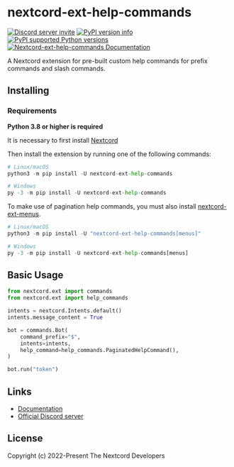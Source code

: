 # nextcord-ext-help-commands

[![Discord server invite](https://img.shields.io/discord/881118111967883295?color=blue&label=discord)](https://discord.gg/nextcord)
[![PyPI version info](https://img.shields.io/pypi/v/nextcord-ext-help-commands.svg)](https://pypi.python.org/pypi/nextcord-ext-help-commands)
[![PyPI supported Python versions](https://img.shields.io/pypi/pyversions/nextcord.svg)](https://pypi.python.org/pypi/nextcord)
[![Nextcord-ext-help-commands Documentation](https://img.shields.io/readthedocs/nextcord-ext-help-commands.svg)](https://nextcord-ext-help-commands.readthedocs.io)

A Nextcord extension for pre-built custom help commands for prefix commands and slash commands.

## Installing

### Requirements

**Python 3.8 or higher is required**

It is necessary to first install [Nextcord](https://github.com/nextcord/nextcord)

Then install the extension by running one of the following commands:

```py
# Linux/macOS
python3 -m pip install -U nextcord-ext-help-commands

# Windows
py -3 -m pip install -U nextcord-ext-help-commands
```

To make use of pagination help commands, you must also install [nextcord-ext-menus](https://github.com/nextcord/nextcord-ext-menus).

```py
# Linux/macOS
python3 -m pip install -U "nextcord-ext-help-commands[menus]"

# Windows
py -3 -m pip install -U nextcord-ext-help-commands[menus]
```

## Basic Usage

```py
from nextcord.ext import commands
from nextcord.ext import help_commands

intents = nextcord.Intents.default()
intents.message_content = True

bot = commands.Bot(
    command_prefix="$",
    intents=intents,
    help_command=help_commands.PaginatedHelpCommand(),
)

bot.run("token")
```

## Links

- [Documentation](https://nextcord-ext-help-commands.readthedocs.io/en/latest/)
- [Official Discord server](https://discord.gg/nextcord)

## License

Copyright (c) 2022-Present The Nextcord Developers
